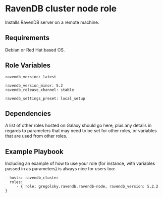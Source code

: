 RavenDB cluster node role
=========

Installs RavenDB server on a remote machine.

Requirements
------------

Debian or Red Hat based OS.

Role Variables
--------------

```
ravendb_version: latest

ravendb_version_minor: 5.2
ravendb_release_channel: stable

ravendb_settings_preset: local_setup
```

Dependencies
------------

A list of other roles hosted on Galaxy should go here, plus any details in regards to parameters that may need to be set for other roles, or variables that are used from other roles.

Example Playbook
----------------

Including an example of how to use your role (for instance, with variables passed in as parameters) is always nice for users too:

    - hosts: ravendb_cluster
      roles:
         - { role: gregolsky.ravendb.ravendb-node, ravendb_version: 5.2.2 }

